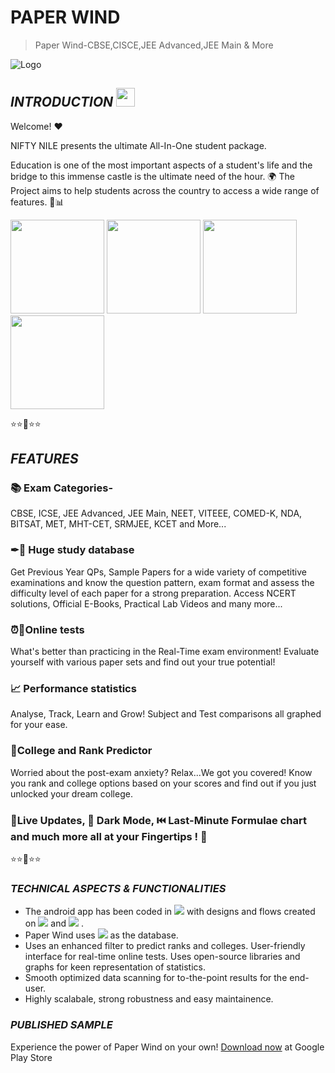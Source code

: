 # **PAPER WIND**
> Paper Wind-CBSE,CISCE,JEE Advanced,JEE Main & More

![Logo](https://play-lh.googleusercontent.com/8yrLTPGuVmYa2HG1vNnfAFQJIVYxIPywKNI7dJUpb3Lauep7lwqYoQCjuibRzMrxgGXH=s180-rw)

## ***INTRODUCTION***  <img src="https://raw.githubusercontent.com/MartinHeinz/MartinHeinz/master/wave.gif" width="30px">

Welcome! ❤

NIFTY NILE presents the ultimate All-In-One student package.

Education is one of the most important aspects of a student's life and the bridge to this immense castle is the ultimate need of the hour. 🌍
The Project aims to help students across the country to access a wide range of features. 📰📊

<img src="https://play-lh.googleusercontent.com/8AiFtQ2fIkIMQKVTZ1BfbI8xy1XMKNIPpIyB3DQ-JPX9Nm1NiVirnwTgL79qYuNNlA=w1536-h722-rw" width="150px">   <img src="https://play-lh.googleusercontent.com/zQWadqQuYtrqEAwM77_GgkclcBRtjxzLLQ2y3jqM4aEHDD8cmsHQ_DcL1deAzKFiI3w=w1536-h722-rw" width="150px">   <img src="https://play-lh.googleusercontent.com/5keIvFJeQLGShgyjjkY9qJfE29sOmWkwgnTTBsMq19tYNGTmITm1WHdPHODfc_iRW08=w1536-h722-rw" width="150px">   <img src="https://play-lh.googleusercontent.com/hZMb7d6pAwL5GzK4I4zNStzQyik6zYOIkr_nwZ2IVbt43U0-sz8b8djrkbGkU1ryOQ=w1536-h722-rw" width="150px">

⭐⭐🌟⭐⭐


## ***FEATURES*** 

### 📚 Exam Categories-

CBSE, ICSE, JEE Advanced, JEE Main, NEET, VITEEE, COMED-K, NDA, BITSAT, MET, MHT-CET, SRMJEE, KCET and More...

### ✒📕 Huge study database
Get Previous Year QPs, Sample Papers for a wide variety of competitive examinations and know the question pattern, exam format and assess the difficulty level of each paper for a strong preparation. Access NCERT solutions, Official E-Books, Practical Lab Videos and many more...

### ⏰📲Online tests
What's better than practicing in the Real-Time exam environment! Evaluate yourself with various paper sets and find out your true potential!

### 📈 Performance statistics
Analyse, Track, Learn and Grow! Subject and Test comparisons all graphed for your ease.

### 🔮College and Rank Predictor
Worried about the post-exam anxiety? Relax...We got you covered! Know you rank and college options based on your scores and find out if you just unlocked your dream college.

### 🔔Live Updates, 🌙 Dark Mode, ⏮️ Last-Minute Formulae chart and much more all at your Fingertips ! 💫

⭐⭐🌟⭐⭐

### ***TECHNICAL ASPECTS & FUNCTIONALITIES***

- The android app has been coded in ![](https://img.shields.io/badge/JAVA-informational?style=flat&logo=java&logoColor=white&color=2bbc8a) with designs and flows created on ![](https://img.shields.io/badge/XML-informational?style=flat&logo=XML&logoColor=white&color=2bbc8a) and ![](https://img.shields.io/badge/FIGMA-informational?style=flat&logo=figma&logoColor=white&color=2bbc8a) .
- Paper Wind uses ![](https://img.shields.io/badge/FIREBASE-informational?style=flat&logo=firebase&logoColor=white&color=2bbc8a) as the database.
- Uses an enhanced filter to predict ranks and colleges. User-friendly interface for real-time online tests. Uses open-source libraries and graphs for keen representation of statistics.
- Smooth optimized data scanning for to-the-point results for the end-user.
- Highly scalabale, strong robustness and easy maintainence.


### ***PUBLISHED SAMPLE***
Experience the power of Paper Wind on your own!
[Download now](https://play.google.com/store/apps/details?id=com.nbird.paperwind) at Google Play Store
